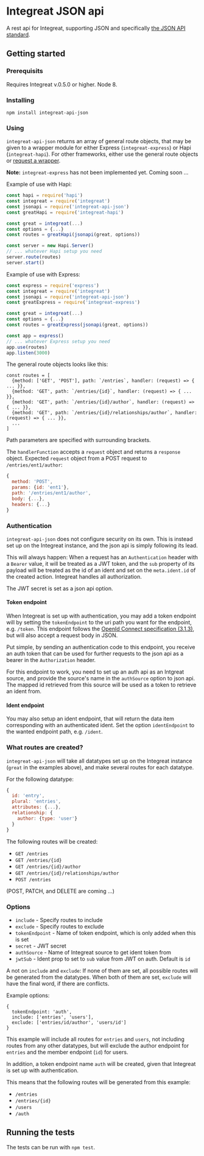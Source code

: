 # Integreat JSON api

A rest api for Integreat, supporting JSON and specifically
[the JSON API standard](http://jsonapi.org).

## Getting started

### Prerequisits

Requires Integreat v.0.5.0 or higher. Node 8.

### Installing

```
npm install integreat-api-json
```

### Using

`integreat-api-json` returns an array of general route objects, that may be
given to a wrapper module for either Express (`integreat-express`) or Hapi
(`integreat-hapi`). For other frameworks, either use the general route objects
or [request a wrapper](https://github.com/integreat-io/integreat-api-json/issues).

**Note:** `integreat-express` has not been implemented yet. Coming soon ...

Example of use with Hapi:

```javascript
const hapi = require('hapi')
const integreat = require('integreat')
const jsonapi = require('integreat-api-json')
const greatHapi = require('integreat-hapi')

const great = integreat(...)
const options = {...}
const routes = greatHapi(jsonapi(great, options))

const server = new Hapi.Server()
// ... whatever Hapi setup you need
server.route(routes)
server.start()
```

Example of use with Express:

```javascript
const express = require('express')
const integreat = require('integreat')
const jsonapi = require('integreat-api-json')
const greatExpress = require('integreat-express')

const great = integreat(...)
const options = {...}
const routes = greatExpress(jsonapi(great, options))

const app = express()
// ... whatever Express setup you need
app.use(routes)
app.listen(3000)
```

The general route objects looks like this:

```
const routes = [
  {method: ['GET', 'POST'], path: `/entries`, handler: (request) => { ... }},
  {method: 'GET', path: `/entries/{id}`, handler: (request) => { ... }},
  {method: 'GET', path: `/entries/{id}/author`, handler: (request) => { ... }},
  {method: 'GET', path: `/entries/{id}/relationships/author`, handler: (request) => { ... }},
  ...
]
```

Path parameters are specified with surrounding brackets.

The `handlerFunction` accepts a `request` object and returns a `response`
object. Expected `request` object from a POST request to `/entries/ent1/author`:

```javascript
{
  method: 'POST',
  params: {id: 'ent1'},
  path: '/entries/ent1/author',
  body: {...},
  headers: {...}
}
```

### Authentication

`integreat-api-json` does not configure security on its own. This is instead
set up on the Integreat instance, and the json api is simply following its lead.

This will always happen: When a request has an `Authentication` header with
a `Bearer` value, it will be treated as a JWT token, and the `sub` property
of its payload will be treated as the id of an ident and set on the
`meta.ident.id` of the created action. Integreat handles all authorization.

The JWT secret is set as a json api option.

#### Token endpoint

When Integreat is set up with authentication, you may add a token endpoint will
by setting the `tokenEndpoint` to the uri path you want for the endpoint, e.g.
`/token`. This endpoint follows the
[OpenId Connect specification (3.1.3)](http://openid.net/specs/openid-connect-core-1_0.html#TokenEndpoint),
but will also accept a request body in JSON.

Put simple, by sending an authentication code to this endpoint, you receive an
auth token that can be used for further requests to the json api as a bearer in
the `Authorization` header.

For this endpoint to work, you need to set up an auth api as an Intgreat source,
and provide the source's name in the `authSource` option to json api. The mapped
id retrieved from this source will be used as a token to retrieve an ident from.

#### Ident endpoint

You may also setup an ident endpoint, that will return the data item
corresponding with an authenticated ident. Set the option `identEndpoint` to the
wanted endpoint path, e.g. `/ident`.

### What routes are created?

`integreat-api-json` will take all datatypes set up on the Integreat instance
(`great` in the examples above), and make several routes for each datatype.

For the following datatype:

```javascript
{
  id: 'entry',
  plural: 'entries',
  attributes: {...},
  relationship: {
    author: {type: 'user'}
  }
}
```

The following routes will be created:
- `GET /entries`
- `GET /entries/{id}`
- `GET /entries/{id}/author`
- `GET /entries/{id}/relationships/author`
- `POST /entries`

(POST, PATCH, and DELETE are coming ...)

### Options

- `include` - Specify routes to include
- `exclude` - Specify routes to exclude
- `tokenEndpoint` - Name of token endpoint, which is only added when this is set
- `secret` - JWT secret
- `authSource` - Name of Integreat source to get ident token from
- `jwtSub` - Ident prop to set to `sub` value from JWT on auth. Default is `id`

A not on `include` and `exclude`: If none of them are set, all possible routes
will be generated from the datatypes. When both of them are set, `exclude` will
have the final word, if there are conflicts.

Example options:
```
{
  tokenEndpoint: 'auth',
  include: ['entries', 'users'],
  exclude: ['entries/id/author', 'users/id']
}
```

This example will include all routes for `entries` and `users`, not including
routes from any other datatypes, but will exclude the author endpoint for
`entries` and the member endpoint (`id`) for users.

In addition, a token endpoint name `auth` will be created, given that Integreat
is set up with authentication.

This means that the following routes will be generated from this example:
- `/entries`
- `/entries/{id}`
- `/users`
- `/auth`

## Running the tests

The tests can be run with `npm test`.
